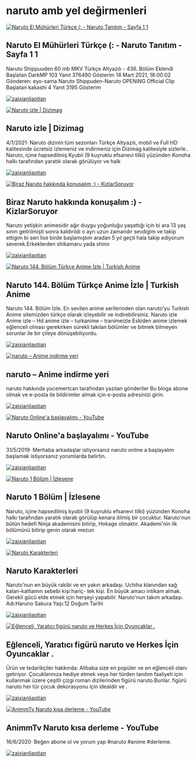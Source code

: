 # naruto amb yel değirmenleri
<a href="https://mnn.zoosnet.net/LR/Chatpre.aspx?id=MNN94995150&p=https://topgrinding.com/" target="_blank">![Naruto El Mühürleri Türkçe (: - Naruto Tanıtım - Sayfa 1 1](https://github.com/technlg/images/blob/main/43.jpg)</a>
## Naruto El Mühürleri Türkçe (: - Naruto Tanıtım - Sayfa 1 1
Naruto Shippuuden 60 mb MKV Türkçe Altyazılı - 436. Bölüm Eklendi Başlatan DarkMP 103 Yanıt 376490 Gösterim 14 Mart 2021, 18:00:02 Gönderen: eyo-sama Naruto Shippuden-Naruto OPENiNG Official Clip Başlatan kakashi 4 Yanıt 3195 Gösterim
<a href="https://mnn.zoosnet.net/LR/Chatpre.aspx?id=MNN94995150&p=https://topgrinding.com/" target="_blank"><img src="https://github.com/technlg/images/raw/main/chat11.jpg" alt="zaixianliaotian"/></a><a href="//whatsapp.shibangsoft.com/WhatsApp.php" ><img src="https://github.com/technlg/images/raw/main/chat11.png" alt=""></a>
<a href="https://mnn.zoosnet.net/LR/Chatpre.aspx?id=MNN94995150&p=https://topgrinding.com/" target="_blank">![Naruto izle | Dizimag](https://github.com/technlg/images/blob/main/51.jpg)</a>
## Naruto izle | Dizimag
4/1/2021· Naruto dizinin tüm sezonları Türkçe Altyazılı, mobil ve Full HD kalitesinde ücretsiz izlemeniz ve indirmeniz için Dizimag kalitesiyle sizlerle.. Naruto, içine hapsedilmiş Kyubii (9 kuyruklu efsanevi tilki) yüzünden Konoha halkı tarafından yaratık olarak görülüyor ve halk 
<a href="https://mnn.zoosnet.net/LR/Chatpre.aspx?id=MNN94995150&p=https://topgrinding.com/" target="_blank"><img src="https://github.com/technlg/images/raw/main/chat11.jpg" alt="zaixianliaotian"/></a><a href="//whatsapp.shibangsoft.com/WhatsApp.php" ><img src="https://github.com/technlg/images/raw/main/chat11.png" alt=""></a>
<a href="https://mnn.zoosnet.net/LR/Chatpre.aspx?id=MNN94995150&p=https://topgrinding.com/" target="_blank">![Biraz Naruto hakkında konuşalım :) - KizlarSoruyor](https://github.com/technlg/images/blob/main/14.jpg)</a>
## Biraz Naruto hakkında konuşalım :) - KizlarSoruyor
Naruto yetişkin animesidir ağır duygu yoğunluğu yaşattığı için bi ara 13 yaş sınırı getirilmişti sonra kaldırıldı o ayrı uzun zamandır sevdigim ve takip ettigim bi seri lise birde başlamıştım aradan 5 yıl geçti hala takip ediyorum severek.Erkeklerden shikamaru yada shino 
<a href="https://mnn.zoosnet.net/LR/Chatpre.aspx?id=MNN94995150&p=https://topgrinding.com/" target="_blank"><img src="https://github.com/technlg/images/raw/main/chat11.jpg" alt="zaixianliaotian"/></a><a href="//whatsapp.shibangsoft.com/WhatsApp.php" ><img src="https://github.com/technlg/images/raw/main/chat11.png" alt=""></a>
<a href="https://mnn.zoosnet.net/LR/Chatpre.aspx?id=MNN94995150&p=https://topgrinding.com/" target="_blank">![Naruto 144. Bölüm Türkçe Anime İzle | Turkish Anime](https://github.com/technlg/images/blob/main/64.jpg)</a>
## Naruto 144. Bölüm Türkçe Anime İzle | Turkish Anime
Naruto 144. Bölüm İzle. En sevilen anime serilerinden olan naruto'yu Turkish Anime sitemizden türkçe olarak izleyebilir ve indirebilirsiniz. Naruto izle Anime izle – Hd anime izle – turkanime – tranimeizle Eskiden anime izlemek eğlenceli olması gerekirken sürekli takılan bölümler ve bitmek bilmeyen sorunlar ile bir çileye dönüşebiliyordu.
<a href="https://mnn.zoosnet.net/LR/Chatpre.aspx?id=MNN94995150&p=https://topgrinding.com/" target="_blank"><img src="https://github.com/technlg/images/raw/main/chat11.jpg" alt="zaixianliaotian"/></a><a href="//whatsapp.shibangsoft.com/WhatsApp.php" ><img src="https://github.com/technlg/images/raw/main/chat11.png" alt=""></a>
<a href="https://mnn.zoosnet.net/LR/Chatpre.aspx?id=MNN94995150&p=https://topgrinding.com/" target="_blank">![naruto – Anime indirme yeri](https://github.com/technlg/images/blob/main/44.jpg)</a>
## naruto – Anime indirme yeri
naruto hakkında yucemertcan tarafından yazılan gönderiler Bu bloga abone olmak ve e-posta ile bildirimler almak için e-posta adresinizi girin.
<a href="https://mnn.zoosnet.net/LR/Chatpre.aspx?id=MNN94995150&p=https://topgrinding.com/" target="_blank"><img src="https://github.com/technlg/images/raw/main/chat11.jpg" alt="zaixianliaotian"/></a><a href="//whatsapp.shibangsoft.com/WhatsApp.php" ><img src="https://github.com/technlg/images/raw/main/chat11.png" alt=""></a>
<a href="https://mnn.zoosnet.net/LR/Chatpre.aspx?id=MNN94995150&p=https://topgrinding.com/" target="_blank">![Naruto Online'a başlayalımı - YouTube](https://github.com/technlg/images/blob/main/64.jpg)</a>
## Naruto Online'a başlayalımı - YouTube
31/5/2019· Merhaba arkadaşlar istiyorsanız naruto online a başlayalım başlamak istiyorsanız yorumlarda belirtin.
<a href="https://mnn.zoosnet.net/LR/Chatpre.aspx?id=MNN94995150&p=https://topgrinding.com/" target="_blank"><img src="https://github.com/technlg/images/raw/main/chat11.jpg" alt="zaixianliaotian"/></a><a href="//whatsapp.shibangsoft.com/WhatsApp.php" ><img src="https://github.com/technlg/images/raw/main/chat11.png" alt=""></a>
<a href="https://mnn.zoosnet.net/LR/Chatpre.aspx?id=MNN94995150&p=https://topgrinding.com/" target="_blank">![Naruto 1 Bölüm | İzlesene](https://github.com/technlg/images/blob/main/58.jpg)</a>
## Naruto 1 Bölüm | İzlesene
Naruto, içine hapsedilmiş kyubii (9 kuyruklu efsanevi tilki) yüzünden Konoha halkı tarafından yaratık olarak görülüp kenara itilmiş bir çocuktur. Naruto'nun bütün hedefi Ninja akademisini bitirip, Hokage olmaktır. Akademi'nin ilk bölümünü bitirip genin olarak mezun 
<a href="https://mnn.zoosnet.net/LR/Chatpre.aspx?id=MNN94995150&p=https://topgrinding.com/" target="_blank"><img src="https://github.com/technlg/images/raw/main/chat11.jpg" alt="zaixianliaotian"/></a><a href="//whatsapp.shibangsoft.com/WhatsApp.php" ><img src="https://github.com/technlg/images/raw/main/chat11.png" alt=""></a>
<a href="https://mnn.zoosnet.net/LR/Chatpre.aspx?id=MNN94995150&p=https://topgrinding.com/" target="_blank">![Naruto Karakterleri](https://github.com/technlg/images/blob/main/2.jpg)</a>
## Naruto Karakterleri
Naruto'nun en büyük rakibi ve en yakın arkadaşı. Uchiha klanından sağ kalan-katliamın sebebi kişi hariç- tek kişi. En büyük amacı intikam almak. Gerekli gücü elde etmek için herşeyi yapabilir. Naruto'nun takım arkadaşı. Adı:Haruno Sakura Yaşı:12 Doğum Tarihi
<a href="https://mnn.zoosnet.net/LR/Chatpre.aspx?id=MNN94995150&p=https://topgrinding.com/" target="_blank"><img src="https://github.com/technlg/images/raw/main/chat11.jpg" alt="zaixianliaotian"/></a><a href="//whatsapp.shibangsoft.com/WhatsApp.php" ><img src="https://github.com/technlg/images/raw/main/chat11.png" alt=""></a>
<a href="https://mnn.zoosnet.net/LR/Chatpre.aspx?id=MNN94995150&p=https://topgrinding.com/" target="_blank">![Eğlenceli, Yaratıcı figürü naruto ve Herkes İçin Oyuncaklar .](https://github.com/technlg/images/blob/main/38.jpg)</a>
## Eğlenceli, Yaratıcı figürü naruto ve Herkes İçin Oyuncaklar .
Ürün ve tedarikçiler hakkında: Alibaba size en popüler ve en eğlenceli olanı getiriyor. Çocuklarınıza hediye etmek veya her türden tanıtım faaliyeti için kullanmak üzere çeşitli çizgi roman dizilerinden figürü naruto.Bunlar. figürü naruto her tür çocuk dekorasyonu için idealdir ve .
<a href="https://mnn.zoosnet.net/LR/Chatpre.aspx?id=MNN94995150&p=https://topgrinding.com/" target="_blank"><img src="https://github.com/technlg/images/raw/main/chat11.jpg" alt="zaixianliaotian"/></a><a href="//whatsapp.shibangsoft.com/WhatsApp.php" ><img src="https://github.com/technlg/images/raw/main/chat11.png" alt=""></a>
<a href="https://mnn.zoosnet.net/LR/Chatpre.aspx?id=MNN94995150&p=https://topgrinding.com/" target="_blank">![AnimmTv Naruto kısa derleme - YouTube](https://github.com/technlg/images/blob/main/40.jpg)</a>
## AnimmTv Naruto kısa derleme - YouTube
16/6/2020· Beğen abone ol ve yorum yap #naruto #anime #derleme.
<a href="https://mnn.zoosnet.net/LR/Chatpre.aspx?id=MNN94995150&p=https://topgrinding.com/" target="_blank"><img src="https://github.com/technlg/images/raw/main/chat11.jpg" alt="zaixianliaotian"/></a><a href="//whatsapp.shibangsoft.com/WhatsApp.php" ><img src="https://github.com/technlg/images/raw/main/chat11.png" alt=""></a>
